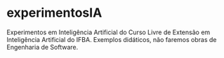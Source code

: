 # experimentosIA
Experimentos em Inteligência Artificial do Curso Livre de Extensão em Inteligência Artificial do IFBA. Exemplos didáticos, não faremos obras de Engenharia de Software.
